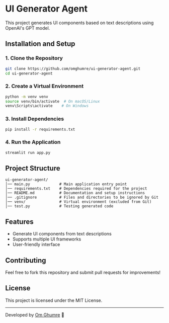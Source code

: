 # UI Generator Agent

This project generates UI components based on text descriptions using OpenAI's GPT model.

## Installation and Setup

### 1. Clone the Repository
```bash
git clone https://github.com/omghumre/ui-generator-agent.git
cd ui-generator-agent
```

### 2. Create a Virtual Environment
```bash
python -m venv venv
source venv/bin/activate  # On macOS/Linux
venv\Scripts\activate    # On Windows
```

### 3. Install Dependencies
```bash
pip install -r requirements.txt
```

### 4. Run the Application
```bash
streamlit run app.py
```

## Project Structure
```
ui-generator-agent/
│── main.py             # Main application entry point
│── requirements.txt    # Dependencies required for the project
│── README.md           # Documentation and setup instructions
│── .gitignore          # Files and directories to be ignored by Git
│── venv/               # Virtual environment (excluded from Git)
│── test.py             # Testing generated code
```

## Features
- Generate UI components from text descriptions
- Supports multiple UI frameworks
- User-friendly interface

## Contributing
Feel free to fork this repository and submit pull requests for improvements!

## License
This project is licensed under the MIT License.


---
Developed by [Om Ghumre](https://github.com/omghumre) 🚀


